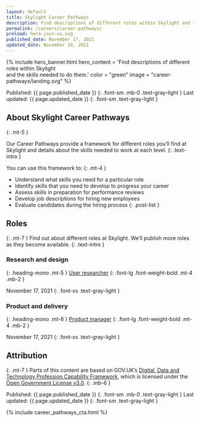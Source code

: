 ```yaml
---
layout: default
title: Skylight Career Pathways
description: Find descriptions of different roles within Skylight and the skills needed to do them.
permalink: /careers/career-pathways/
preload: hero-join-us.svg
published_date: November 17, 2021
updated_date: November 19, 2021
---
```


{% include hero_banner.html
  hero_content = 'Find descriptions of different roles within Skylight <br class="linebreak">and the skills needed to do them.'
  color = "green"
  image = "career-pathways/landing.svg"
%}

<div class="maxw-prose grid-container text">
  <div class="text prose" id="" markdown="1">
Published: {{ page.published_date }}
{: .font-sm .mb-0 .text-gray-light }
Last updated: {{ page.updated_date }}
{: .font-sm .text-gray-light }

## About Skylight Career Pathways
{: .mt-5 }

Our Career Pathways provide a framework for different roles you’ll find at Skylight and details about the skills needed to work at each level.
{: .text-intro }

You can use this framework to:
{: .mt-4 }

- Understand what skills you need for a particular role
- Identify skills that you need to develop to progress your career
- Assess skills in preparation for performance reviews
- Develop job descriptions for hiring new employees
- Evaluate candidates during the hiring process
{: .post-list }

## Roles
{: .mt-7 }
Find out about different roles at Skylight. We’ll publish more roles as they become available.
{: .text-intro }

### Research and design
{: .heading-mono .mt-5 }
[User researcher](/careers/career-pathways/user-researcher/)
{: .font-lg .font-weight-bold .mt-4 .mb-2 }

November 17, 2021
{: .font-xs .text-gray-light }

### Product and delivery
{: .heading-mono .mt-6 }
[Product manager](/careers/career-pathways/product-manager/)
{: .font-lg .font-weight-bold .mt-4 .mb-2 }

November 17, 2021
{: .font-xs .text-gray-light }

## Attribution
{: .mt-7 }
Parts of this content are based on GOV.UK’s [Digital, Data and Technology Profession Capability Framework](https://www.gov.uk/government/collections/digital-data-and-technology-profession-capability-framework), which is licensed under the [Open Government License v3.0](https://www.nationalarchives.gov.uk/doc/open-government-licence/version/3/).
{: .mb-6 }

Published: {{ page.published_date }}
{: .font-sm .mb-0 .text-gray-light }
Last updated: {{ page.updated_date }}
{: .font-sm .text-gray-light }
  </div>
</div>

{% include career_pathways_cta.html %}
